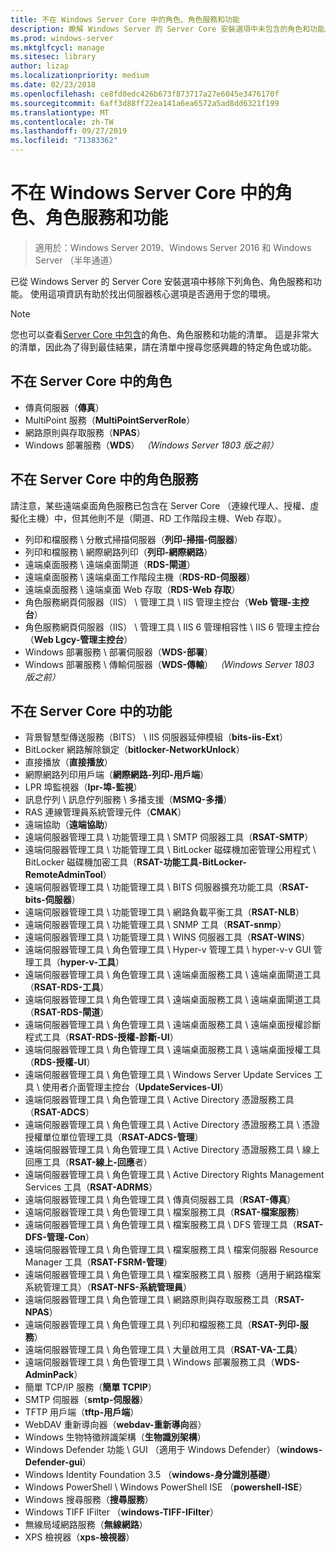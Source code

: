 ```yaml
---
title: 不在 Windows Server Core 中的角色、角色服務和功能
description: 瞭解 Windows Server 的 Server Core 安裝選項中未包含的角色和功能。
ms.prod: windows-server
ms.mktglfcycl: manage
ms.sitesec: library
author: lizap
ms.localizationpriority: medium
ms.date: 02/23/2018
ms.openlocfilehash: ce8fd0edc426b673f873717a27e6045e3476170f
ms.sourcegitcommit: 6aff3d88ff22ea141a6ea6572a5ad8dd6321f199
ms.translationtype: MT
ms.contentlocale: zh-TW
ms.lasthandoff: 09/27/2019
ms.locfileid: "71383362"
---
```

# <a name="roles-role-services-and-features-not-in-windows-server---server-core"></a>不在 Windows Server Core 中的角色、角色服務和功能

> 適用於：Windows Server 2019、Windows Server 2016 和 Windows Server （半年通道）

已從 Windows Server 的 Server Core 安裝選項中移除下列角色、角色服務和功能。 使用這項資訊有助於找出伺服器核心選項是否適用于您的環境。

> [!NOTE]
> 您也可以查看[Server Core 中包含](server-core-roles-and-services.md)的角色、角色服務和功能的清單。 這是非常大的清單，因此為了得到最佳結果，請在清單中搜尋您感興趣的特定角色或功能。

## <a name="roles-not-in-server-core"></a>不在 Server Core 中的角色

- 傳真伺服器（**傳真**）
- MultiPoint 服務（**MultiPointServerRole**）
- 網路原則與存取服務（**NPAS**）
- Windows 部署服務（**WDS**） *（Windows Server 1803 版之前）*

## <a name="role-services-not-in-server-core"></a>不在 Server Core 中的角色服務
請注意，某些遠端桌面角色服務已包含在 Server Core （連線代理人、授權、虛擬化主機）中，但其他則不是（閘道、RD 工作階段主機、Web 存取）。

- 列印和檔服務 \ 分散式掃描伺服器（**列印-掃描-伺服器**）
- 列印和檔服務 \ 網際網路列印（**列印-網際網路**）
- 遠端桌面服務 \ 遠端桌面閘道（**RDS-閘道**）
- 遠端桌面服務 \ 遠端桌面工作階段主機（**RDS-RD-伺服器**）
- 遠端桌面服務 \ 遠端桌面 Web 存取（**RDS-Web 存取**）
- 角色服務網頁伺服器（IIS） \ 管理工具 \ IIS 管理主控台（**Web 管理-主控台**）
- 角色服務網頁伺服器（IIS） \ 管理工具 \ IIS 6 管理相容性 \ IIS 6 管理主控台（**Web Lgcy-管理主控台**）
- Windows 部署服務 \ 部署伺服器（**WDS-部署**）
- Windows 部署服務 \ 傳輸伺服器（**WDS-傳輸**） *（Windows Server 1803 版之前）*

## <a name="features-not-in-server-core"></a>不在 Server Core 中的功能
- 背景智慧型傳送服務（BITS） \ IIS 伺服器延伸模組（**bits-iis-Ext**）
- BitLocker 網路解除鎖定（**bitlocker-NetworkUnlock**）
- 直接播放（**直接播放**）
- 網際網路列印用戶端（**網際網路-列印-用戶端**）
- LPR 埠監視器（**lpr-埠-監視**）
- 訊息佇列 \ 訊息佇列服務 \ 多播支援（**MSMQ-多播**）
- RAS 連線管理員系統管理元件（**CMAK**）
- 遠端協助（**遠端協助**）
- 遠端伺服器管理工具 \ 功能管理工具 \ SMTP 伺服器工具（**RSAT-SMTP**）
- 遠端伺服器管理工具 \ 功能管理工具 \ BitLocker 磁碟機加密管理公用程式 \ BitLocker 磁碟機加密工具（**RSAT-功能工具-BitLocker-RemoteAdminTool**）
- 遠端伺服器管理工具 \ 功能管理工具 \ BITS 伺服器擴充功能工具（**RSAT-bits-伺服器**）
- 遠端伺服器管理工具 \ 功能管理工具 \ 網路負載平衡工具（**RSAT-NLB**）
- 遠端伺服器管理工具 \ 功能管理工具 \ SNMP 工具（**RSAT-snmp**）
- 遠端伺服器管理工具 \ 功能管理工具 \ WINS 伺服器工具（**RSAT-WINS**）
- 遠端伺服器管理工具 \ 角色管理工具 \ Hyper-v 管理工具 \ hyper-v-v GUI 管理工具（**hyper-v-工具**）
- 遠端伺服器管理工具 \ 角色管理工具 \ 遠端桌面服務工具 \ 遠端桌面閘道工具（**RSAT-RDS-工具**）
- 遠端伺服器管理工具 \ 角色管理工具 \ 遠端桌面服務工具 \ 遠端桌面閘道工具（**RSAT-RDS-閘道**）
- 遠端伺服器管理工具 \ 角色管理工具 \ 遠端桌面服務工具 \ 遠端桌面授權診斷程式工具（**RSAT-RDS-授權-診斷-UI**）
- 遠端伺服器管理工具 \ 角色管理工具 \ 遠端桌面服務工具 \ 遠端桌面授權工具（**RDS-授權-UI**）
- 遠端伺服器管理工具 \ 角色管理工具 \ Windows Server Update Services 工具 \ 使用者介面管理主控台（**UpdateServices-UI**）
- 遠端伺服器管理工具 \ 角色管理工具 \ Active Directory 憑證服務工具（**RSAT-ADCS**）
- 遠端伺服器管理工具 \ 角色管理工具 \ Active Directory 憑證服務工具 \ 憑證授權單位單位管理工具（**RSAT-ADCS-管理**）
- 遠端伺服器管理工具 \ 角色管理工具 \ Active Directory 憑證服務工具 \ 線上回應工具（**RSAT-線上-回應**者）
- 遠端伺服器管理工具 \ 角色管理工具 \ Active Directory Rights Management Services 工具（**RSAT-ADRMS**）
- 遠端伺服器管理工具 \ 角色管理工具 \ 傳真伺服器工具（**RSAT-傳真**）
- 遠端伺服器管理工具 \ 角色管理工具 \ 檔案服務工具（**RSAT-檔案服務**）
- 遠端伺服器管理工具 \ 角色管理工具 \ 檔案服務工具 \ DFS 管理工具（**RSAT-DFS-管理-Con**）
- 遠端伺服器管理工具 \ 角色管理工具 \ 檔案服務工具 \ 檔案伺服器 Resource Manager 工具（**RSAT-FSRM-管理**）
- 遠端伺服器管理工具 \ 角色管理工具 \ 檔案服務工具 \ 服務（適用于網路檔案系統管理工具）（**RSAT-NFS-系統管理員**）
- 遠端伺服器管理工具 \ 角色管理工具 \ 網路原則與存取服務工具（**RSAT-NPAS**）
- 遠端伺服器管理工具 \ 角色管理工具 \ 列印和檔服務工具（**RSAT-列印-服務**）
- 遠端伺服器管理工具 \ 角色管理工具 \ 大量啟用工具（**RSAT-VA-工具**）
- 遠端伺服器管理工具 \ 角色管理工具 \ Windows 部署服務工具（**WDS-AdminPack**）
- 簡單 TCP/IP 服務（**簡單 TCPIP**）
- SMTP 伺服器（**smtp-伺服器**）
- TFTP 用戶端（**tftp-用戶端**）
- WebDAV 重新導向器（**webdav-重新導向**器）
- Windows 生物特徵辨識架構（**生物識別架構**）
- Windows Defender 功能 \ GUI （適用于 Windows Defender）（**windows-Defender-gui**）
- Windows Identity Foundation 3.5 （**windows-身分識別基礎**）
- Windows PowerShell \ Windows PowerShell ISE （**powershell-ISE**）
- Windows 搜尋服務（**搜尋服務**）
- Windows TIFF IFilter （**windows-TIFF-IFilter**）
- 無線局域網路服務（**無線網路**）
- XPS 檢視器（**xps-檢視器**）
